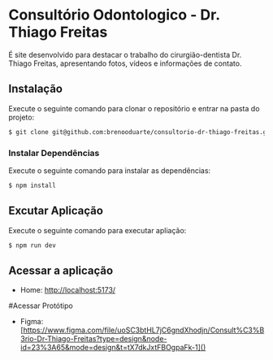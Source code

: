 # Consultório Odontologico - Dr. Thiago Freitas

É site desenvolvido para destacar o trabalho do cirurgião-dentista Dr. Thiago Freitas, apresentando fotos, vídeos e informações de contato.

## Instalação

Execute o seguinte comando para clonar o repositório e entrar na pasta do projeto:

```bash
$ git clone git@github.com:brenooduarte/consultorio-dr-thiago-freitas.git && cd consultorio-dr-thiago-freitas
```
### Instalar Dependências

Execute o seguinte comando para instalar as dependências:

```bash
$ npm install
```
## Excutar Aplicação 

Execute o seguinte comando para executar apliação:

```bash
$ npm run dev
```
## Acessar a aplicação 

- Home: [http://localhost:5173/]()

#Acessar Protótipo

- Figma: [https://www.figma.com/file/uoSC3btHL7jC6gndXhodjn/Consult%C3%B3rio-Dr-Thiago-Freitas?type=design&node-id=23%3A65&mode=design&t=tX7dkJxtFBOgpaFk-1]()
